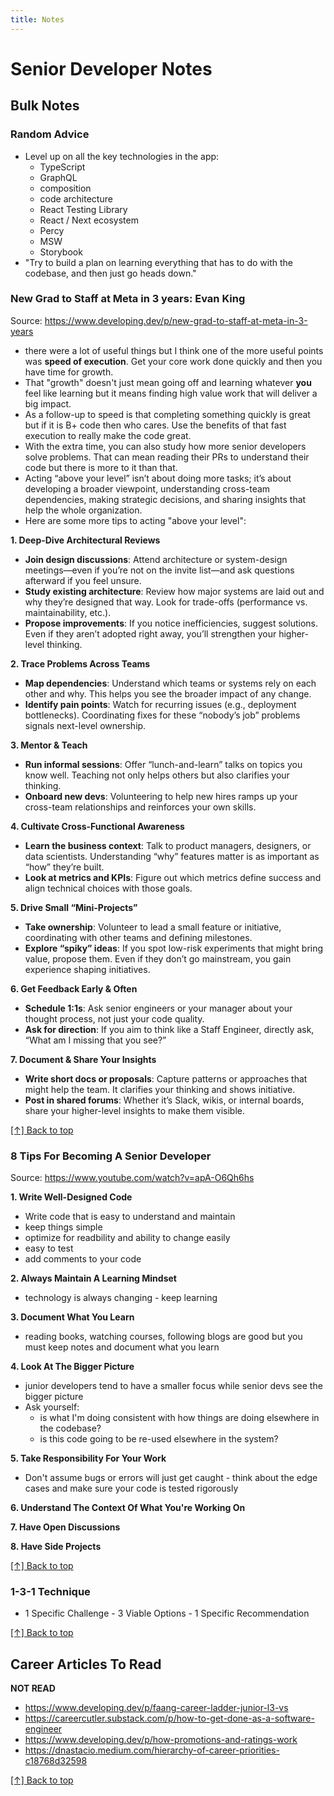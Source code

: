 ```yaml
---
title: Notes
---
```

# Senior Developer Notes
## Bulk Notes

### Random Advice
- Level up on all the key technologies in the app:
  - TypeScript
  - GraphQL
  - composition
  - code architecture
  - React Testing Library
  - React / Next ecosystem
  - Percy
  - MSW
  - Storybook
- "Try to build a plan on learning everything that has to do with the codebase, and then just go heads down."

### New Grad to Staff at Meta in 3 years: Evan King
Source: https://www.developing.dev/p/new-grad-to-staff-at-meta-in-3-years

- there were a lot of useful things but I think one of the more useful points was
**speed of execution**. Get your core work done quickly and then you have time for
growth.
- That "growth" doesn't just mean going off and learning whatever **you** feel
like learning but it means finding high value work that will deliver a big
impact.
- As a follow-up to speed is that completing something quickly is great but
if it is B+ code then who cares. Use the benefits of that fast execution to
really make the code great.
- With the extra time, you can also study how more senior developers solve 
problems. That can mean reading their PRs to understand their code but there is
more to it than that.
- Acting “above your level” isn’t about doing more tasks; it’s about developing
a broader viewpoint, understanding cross-team dependencies, making strategic
decisions, and sharing insights that help the whole organization.
- Here are some more tips to acting "above your level":

**1. Deep-Dive Architectural Reviews**
- **Join design discussions**: Attend architecture or system-design
  meetings—even if you’re not on the invite list—and ask questions
  afterward if you feel unsure.
- **Study existing architecture**: Review how major systems are laid out
  and why they’re designed that way. Look for trade-offs
  (performance vs. maintainability, etc.).
- **Propose improvements**: If you notice inefficiencies, suggest
  solutions. Even if they aren’t adopted right away, you’ll strengthen
  your higher-level thinking.

**2. Trace Problems Across Teams**
- **Map dependencies**: Understand which teams or systems rely on each
  other and why. This helps you see the broader impact of any change.
- **Identify pain points**: Watch for recurring issues (e.g., deployment
  bottlenecks). Coordinating fixes for these “nobody’s job” problems
  signals next-level ownership.

**3. Mentor & Teach**
- **Run informal sessions**: Offer “lunch-and-learn” talks on topics you
  know well. Teaching not only helps others but also clarifies your
  thinking.
- **Onboard new devs**: Volunteering to help new hires ramps up your
  cross-team relationships and reinforces your own skills.

**4. Cultivate Cross-Functional Awareness**
- **Learn the business context**: Talk to product managers, designers,
  or data scientists. Understanding “why” features matter is as
  important as “how” they’re built.
- **Look at metrics and KPIs**: Figure out which metrics define success
  and align technical choices with those goals.

**5. Drive Small “Mini-Projects”**
- **Take ownership**: Volunteer to lead a small feature or initiative,
  coordinating with other teams and defining milestones.
- **Explore “spiky” ideas**: If you spot low-risk experiments that might
  bring value, propose them. Even if they don’t go mainstream, you gain
  experience shaping initiatives.

**6. Get Feedback Early & Often**
- **Schedule 1:1s**: Ask senior engineers or your manager about your
  thought process, not just your code quality.
- **Ask for direction**: If you aim to think like a Staff Engineer,
  directly ask, “What am I missing that you see?”

**7. Document & Share Your Insights**
- **Write short docs or proposals**: Capture patterns or approaches that
  might help the team. It clarifies your thinking and shows initiative.
- **Post in shared forums**: Whether it’s Slack, wikis, or internal
  boards, share your higher-level insights to make them visible.

[[↑] Back to top](#top)

### 8 Tips For Becoming A Senior Developer

Source: https://www.youtube.com/watch?v=apA-O6Qh6hs

**1. Write Well-Designed Code**
- Write code that is easy to understand and maintain
- keep things simple
- optimize for readbility and ability to change easily
- easy to test
- add comments to your code

**2. Always Maintain A Learning Mindset**
  - technology is always changing - keep learning

**3. Document What You Learn**
  - reading books, watching courses, following blogs are good but you must
  keep notes and document what you learn

**4. Look At The Bigger Picture**
  - junior developers tend to have a smaller focus while senior devs see the bigger picture
  - Ask yourself:
    - is what I'm doing consistent with how things are doing elsewhere in the codebase?
    - is this code going to be re-used elsewhere in the system?

**5. Take Responsibility For Your Work**
  - Don't assume bugs or errors will just get caught - think about the edge cases and make
  sure your code is tested rigorously

**6. Understand The Context Of What You're Working On**

**7. Have Open Discussions**

**8. Have Side Projects**

[[↑] Back to top](#top)

### 1-3-1 Technique

- 1 Specific Challenge - 3 Viable Options - 1 Specific Recommendation

[[↑] Back to top](#top)

## Career Articles To Read

**NOT READ**
- https://www.developing.dev/p/faang-career-ladder-junior-l3-vs
- https://careercutler.substack.com/p/how-to-get-done-as-a-software-engineer
- https://www.developing.dev/p/how-promotions-and-ratings-work
- https://dnastacio.medium.com/hierarchy-of-career-priorities-c18768d32598

[[↑] Back to top](#top)